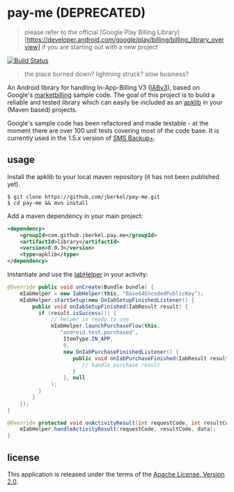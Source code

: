 # pay-me (DEPRECATED)

> please refer to the official [Google Play Billing Library][https://developer.android.com/google/play/billing/billing_library_overview] if you are starting out with a new project

[![Build Status](https://secure.travis-ci.org/jberkel/pay-me.png?branch=master)](http://travis-ci.org/jberkel/pay-me)

> the place burned down? lightning struck? slow business?

An Android library for handling In-App-Billing V3 ([IABv3][]), based on Google's [marketbilling][] sample code.
The goal of this project is to build a reliable and tested library which can easily be included as an [apklib][]
in your (Maven based) projects.

Google's sample code has been refactored and made testable - at the moment there are over 100 unit tests covering
most of the code base. It is currently used in the 1.5.x version of [SMS Backup+][].

## usage

Install the apklib to your local maven repository (it has not been published yet).

```
$ git clone https://github.com/jberkel/pay-me.git
$ cd pay-me && mvn install
```

Add a maven dependency in your main project:

```xml
<dependency>
    <groupId>com.github.jberkel.pay.me</groupId>
    <artifactId>library</artifactId>
    <version>0.0.3</version>
    <type>apklib</type>
</dependency>
```

Instantiate and use the [IabHelper][] in your activity:

```java
@Override public void onCreate(Bundle bundle) {
    mIabHelper = new IabHelper(this, "Base64EncodedPublicKey");
    mIabHelper.startSetup(new OnIabSetupFinishedListener() {
        public void onIabSetupFinished(IabResult result) {
          if (result.isSuccess()) {
              // helper is ready to use
              mIabHelper.launchPurchaseFlow(this,
                 "android.test.purchased",
                  ItemType.IN_APP,
                  0,
                  new OnIabPurchaseFinishedListener() {
                     public void onIabPurchaseFinished(IabResult result, Purchase purchase) {
                        // handle purchase result
                     }
                  }, null
              );
          }
        }
    });
}

@Override protected void onActivityResult(int requestCode, int resultCode, Intent data) {
    mIabHelper.handleActivityResult(requestCode, resultCode, data);
}
```

## license

This application is released under the terms of the [Apache License, Version 2.0][].

[Apache License, Version 2.0]: http://www.apache.org/licenses/LICENSE-2.0.html

[IABv3]: http://developer.android.com/google/play/billing/api.html
[marketbilling]: https://code.google.com/p/marketbilling/
[apklib]: https://code.google.com/p/maven-android-plugin/wiki/ApkLib
[IabHelper]: https://github.com/jberkel/pay-me/blob/master/library/src/main/java/com/github/jberkel/pay/me/IabHelper.java
[SMS Backup+]: https://github.com/jberkel/sms-backup-plus
